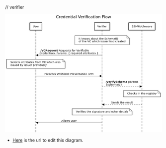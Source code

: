// verifier

![image](../docs/verification.png)

- [Here](https://sequencediagram.org/index.html#initialData=FAFwliA2CmAEDCAnaATaA7cBDSsBq0iYAZmAMZbgD26sAYpFQO7DAAOWi4ZYHmsAVQDOhdp268s-AkVKiOXcpP4BlFQEkAtAFkwKFDCadorYOiog4VAG6F8hEmEIAuWOpCwA1uaZDYWACMqAFcPEAALOBUySIBbLHUAEQAdc2JYCLg8eFgmcPJw2DAhIWC7cKwUWDJkSlRWGUc7TQA+YRdYWAAqLoB6bIAlaABHMqEQHtgh0ehxv2IqRHtZMECYWFSkVAxsSCEAOlgABU4sWKFXAG9YZFGwZCrKECIA0NnYAF9Wc0tYGzt2ohXCpoDAyCA-E8Xm95ogqLF8Dk8gVclg-KliqVULAAgBPIolMpLNjIaxgEJCSC41iA2CtRpyIHHZAiTB+BmrALrI4snaUcm0AAUeCOAEoGg5GZpWmotLp9IZjK4er1bLJcdE4lhJgozkJUpchDFoPF1CgvmYLFY1bBZTo9AZoEZkK54JEyJ4-GBaJkbtAAObFZ7U4B2+WO51waUtDkdEHoFB+X0s4KQECmH7WuyxpmxpORWBCMD+9CUYLIfwJv6ZJZoXZCCUrZptERMgCCkEYvlgwVbpn7QA) is the url to edit this diagram. 
